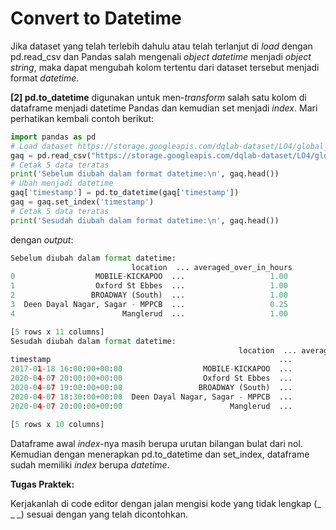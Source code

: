 # Convert to Datetime

Jika dataset yang telah terlebih dahulu atau telah terlanjut di _load_ dengan pd.read_csv dan Pandas salah mengenali _object datetime_ menjadi _object string_, maka dapat mengubah kolom tertentu dari dataset tersebut menjadi format _datetime_.

**[2] pd.to_datetime** digunakan untuk men-_transform_ salah satu kolom di dataframe menjadi datetime Pandas dan kemudian set menjadi _index_. Mari perhatikan kembali contoh berikut:
```python
import pandas as pd
# Load dataset https://storage.googleapis.com/dqlab-dataset/LO4/global_air_quality_4000rows.csv
gaq = pd.read_csv("https://storage.googleapis.com/dqlab-dataset/LO4/global_air_quality_4000rows.csv")
# Cetak 5 data teratas
print('Sebelum diubah dalam format datetime:\n', gaq.head())
# Ubah menjadi datetime
gaq['timestamp'] = pd.to_datetime(gaq['timestamp'])
gaq = gaq.set_index('timestamp')
# Cetak 5 data teratas
print('Sesudah diubah dalam format datetime:\n', gaq.head())
```

dengan _output_:
```python
Sebelum diubah dalam format datetime:
                           location  ... averaged_over_in_hours
0                  MOBILE-KICKAPOO  ...                   1.00
1                  Oxford St Ebbes  ...                   1.00
2                 BROADWAY (South)  ...                   1.00
3  Deen Dayal Nagar, Sagar - MPPCB  ...                   0.25
4                        Manglerud  ...                   1.00

[5 rows x 11 columns]
Sesudah diubah dalam format datetime:
                                                   location  ... averaged_over_in_hours
timestamp                                                   ...                       
2017-01-18 16:00:00+00:00                  MOBILE-KICKAPOO  ...                   1.00
2020-04-07 20:00:00+00:00                  Oxford St Ebbes  ...                   1.00
2020-04-07 19:00:00+00:00                 BROADWAY (South)  ...                   1.00
2020-04-07 18:30:00+00:00  Deen Dayal Nagar, Sagar - MPPCB  ...                   0.25
2020-04-07 20:00:00+00:00                        Manglerud  ...                   1.00

[5 rows x 10 columns]
```

Dataframe awal _index_-nya masih berupa urutan bilangan bulat dari nol. Kemudian dengan menerapkan pd.to_datetime dan set_index, dataframe sudah memiliki _index_ berupa _datetime_.

**Tugas Praktek:**

Kerjakanlah di code editor dengan jalan mengisi kode yang tidak lengkap (_ _ _) sesuai dengan yang telah dicontohkan.
